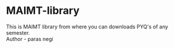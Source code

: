 # MAIMT-library
This is MAIMT library from where you can downloads PYQ's of any semester.
<br>
Author - paras negi

